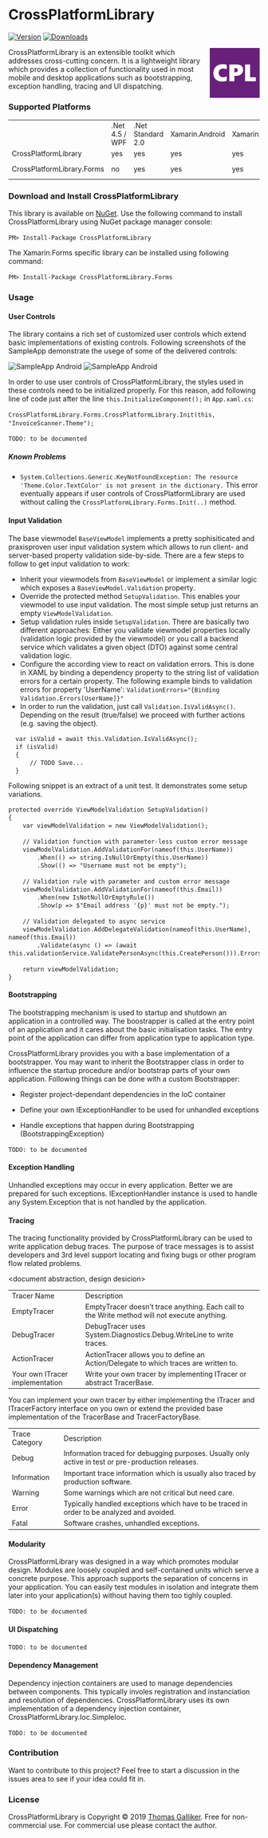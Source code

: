 # CrossPlatformLibrary
[![Version](https://img.shields.io/nuget/v/CrossPlatformLibrary.svg)](https://www.nuget.org/packages/CrossPlatformLibrary)  [![Downloads](https://img.shields.io/nuget/dt/CrossPlatformLibrary.svg)](https://www.nuget.org/packages/CrossPlatformLibrary)

<img src="https://raw.githubusercontent.com/thomasgalliker/CrossPlatformLibrary/master/Images/cpl_short.png" alt="CrossPlatformLibrary" align="right" height="100">
CrossPlatformLibrary is an extensible toolkit which addresses cross-cutting concern. It is a lightweight library which provides a collection of functionality used in most mobile and desktop applications such as bootstrapping, exception handling, tracing and UI dispatching.

### Supported Platforms

<table>
  <tr>
    <td></td>
    <td>.Net 4.5 / WPF</td>
    <td>.Net Standard 2.0</td>
    <td>Xamarin.Android</td>
    <td>Xamarin.iOS</td>
    <td>UWP</td>

  </tr>
  <tr>
    <td>CrossPlatformLibrary</td>
    <td>yes</td>
    <td>yes</td>
    <td>yes</td>
    <td>yes</td>
    <td>yes</td>
  </tr>
  <tr>
    <td>CrossPlatformLibrary.Forms</td>
    <td>no</td>
    <td>yes</td>
    <td>yes</td>
    <td>yes</td>
    <td>not yet</td>
  </tr>
</table>

### Download and Install CrossPlatformLibrary

This library is available on [NuGet](https://www.nuget.org/packages/CrossPlatformLibrary). Use the following command to install CrossPlatformLibrary using NuGet package manager console:

```PM> Install-Package CrossPlatformLibrary```

The Xamarin.Forms specific library can be installed using following command:

```PM> Install-Package CrossPlatformLibrary.Forms```

### Usage

#### User Controls
The library contains a rich set of customized user controls which extend basic implementations of existing controls. Following screenshots of the SampleApp demonstrate the usege of some of the delivered controls:
<p float="left">
<img src="https://raw.githubusercontent.com/thomasgalliker/CrossPlatformLibrary/develop/Images/Screenshot_SampleApp_Android.png" alt="SampleApp Android">
<img src="https://raw.githubusercontent.com/thomasgalliker/CrossPlatformLibrary/develop/Images/Screenshot_SampleApp_Android.png" alt="SampleApp Android">
</p>

In order to use user controls of CrossPlatformLibrary, the styles used in these controls need to be initialized properly. For this reason, add following line of code just after the line `this.InitializeComponent();` in `App.xaml.cs`:

`
CrossPlatformLibrary.Forms.CrossPlatformLibrary.Init(this, "InvoiceScanner.Theme");
`


```TODO: to be documented```

##### Known Problems
- `System.Collections.Generic.KeyNotFoundException: The resource 'Theme.Color.TextColor' is not present in the dictionary.` This error eventually appears if user controls of CrossPlatformLibrary are used without calling the `CrossPlatformLibrary.Forms.Init(..)` method.

#### Input Validation
The base viewmodel ```BaseViewModel``` implements a pretty sophisiticated and praxisproven user input validation system which allows to run client- and server-based property validation side-by-side.
There are a few steps to follow to get input validation to work:

- Inherit your viewmodels from ```BaseViewModel``` or implement a similar logic which exposes a ```BaseViewModel.Validation``` property.
- Override the protected method ```SetupValidation```. This enables your viewmodel to use input validation. The most simple setup just returns an empty  ```ViewModelValidation```.
- Setup validation rules inside ```SetupValidation```. There are basically two different approaches: Either you validate viewmodel properties locally (validation logic provided by the viewmodel) or you call a backend service which validates a given object (DTO) against some central validation logic.
- Configure the according view to react on validation errors. This is done in XAML by binding a dependency property to the string list of validation errors for a certain property. The following example binds to validation errors for property 'UserName': ```ValidationErrors="{Binding Validation.Errors[UserName]}"```
- In order to run the validation, just call ```Validation.IsValidAsync()```. Depending on the result (true/false) we proceed with further actions (e.g. saving the object).
```
  var isValid = await this.Validation.IsValidAsync();
  if (isValid)
  {
      // TODO Save...
  }
```

Following snippet is an extract of a unit test. It demonstrates some setup variations.
```
protected override ViewModelValidation SetupValidation()
{
    var viewModelValidation = new ViewModelValidation();

    // Validation function with parameter-less custom error message
    viewModelValidation.AddValidationFor(nameof(this.UserName))
        .When(() => string.IsNullOrEmpty(this.UserName))
        .Show(() => "Username must not be empty");

    // Validation rule with parameter and custom error message
    viewModelValidation.AddValidationFor(nameof(this.Email))
        .When(new IsNotNullOrEmptyRule())
        .Show(p => $"Email address '{p}' must not be empty.");

    // Validation delegated to async service
    viewModelValidation.AddDelegateValidation(nameof(this.UserName), nameof(this.Email))
        .Validate(async () => (await this.validationService.ValidatePersonAsync(this.CreatePerson())).Errors);

    return viewModelValidation;
}
```

#### Bootstrapping

The bootstrapping mechanism is used to startup and shutdown an application in a controlled way. The boostrapper is called at the entry point of an application and it cares about the basic initialisation tasks. The entry point of the application can differ from application type to application type.


CrossPlatformLibrary provides you with a base implementation of a bootstrapper. You may want to inherit the Bootstrapper class in order to influence the startup procedure and/or bootstrap parts of your own application. Following things can be done with a custom Bootstrapper:

* Register project-dependant dependencies in the IoC container

* Define your own IExceptionHandler to be used for unhandled exceptions

* Handle exceptions that happen during Bootstrapping (BootstrappingException)

```TODO: to be documented```

#### Exception Handling

Unhandled exceptions may occur in every application. Better we are prepared for such exceptions. IExceptionHandler instance is used to handle any System.Exception that is not handled by the application.

#### Tracing

The tracing functionality provided by CrossPlatformLibrary can be used to write application debug traces. The purpose of trace messages is to assist developers and 3rd level support locating and fixing bugs or other program flow related problems.

<document abstraction, design desicion>

<table>
  <tr>
    <td>Tracer Name</td>
    <td>Description</td>
  </tr>
  <tr>
    <td>EmptyTracer</td>
    <td>EmptyTracer doesn’t trace anything. Each call to the Write method will not execute anything.</td>
  </tr>
  <tr>
    <td>DebugTracer</td>
    <td>DebugTracer uses System.Diagnostics.Debug.WriteLine to write traces.</td>
  </tr>
  <tr>
    <td>ActionTracer</td>
    <td>ActionTracer allows you to define an Action/Delegate to which traces are written to.</td>
  </tr>
  <tr>
    <td>Your own ITracer implementation</td>
    <td>Write your own tracer by implementing ITracer or abstract TracerBase.</td>
  </tr>
</table>

You can implement your own tracer by either implementing the ITracer and ITracerFactory interface on you own or extend the provided base implementation of the TracerBase and TracerFactoryBase.

<table>
  <tr>
    <td>Trace Category</td>
    <td>Description</td>
  </tr>
  <tr>
    <td>Debug</td>
    <td>Information traced for debugging purposes. Usually only active in test or pre-production releases.</td>
  </tr>
  <tr>
    <td>Information</td>
    <td>Important trace information which is usually also traced by production software.</td>
  </tr>
  <tr>
    <td>Warning</td>
    <td>Some warnings which are not critical but need care.</td>
  </tr>
  <tr>
    <td>Error</td>
    <td>Typically handled exceptions which have to be traced in order to be analyzed and avoided.</td>
  </tr>
  <tr>
    <td>Fatal</td>
    <td>Software crashes, unhandled exceptions.</td>
  </tr>
</table>


#### Modularity

CrossPlatformLibrary was designed in a way which promotes modular design. Modules are loosely coupled and self-contained units which serve a concrete purpose. This approach supports the separation of concerns in your application. You can easily test modules in isolation and integrate them later into your application(s) without having them too tighly coupled. 

```TODO: to be documented```

#### UI Dispatching

```TODO: to be documented```

#### Dependency Management

Dependency injection containers are used to manage dependencies between components. This typically involes registration and instanciation and resolution of dependencies. CrossPlatformLibrary uses its own implementation of a dependency injection container, CrossPlatformLibrary.Ioc.SimpleIoc.

```TODO: to be documented```

### Contribution

Want to contribute to this project? Feel free to start a discussion in the issues area to see if your idea could fit in.

### License

CrossPlatformLibrary is Copyright &copy; 2019 [Thomas Galliker](https://ch.linkedin.com/in/thomasgalliker). Free for non-commercial use. For commercial use please contact the author.

